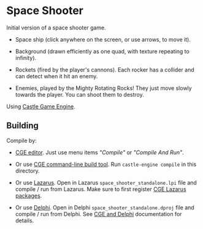 # Space Shooter

Initial version of a space shooter game.

- Space ship (click anywhere on the screen, or use arrows, to move it).

- Background (drawn efficiently as one quad, with texture repeating to infinity).

- Rockets (fired by the player's cannons). Each rocker has a collider and can detect when it hit an enemy.

- Enemies, played by the Mighty Rotating Rocks! They just move slowly towards the player. You can shoot them to destroy.

Using [Castle Game Engine](https://castle-engine.io/).

## Building

Compile by:

- [CGE editor](https://castle-engine.io/editor). Just use menu items _"Compile"_ or _"Compile And Run"_.

- Or use [CGE command-line build tool](https://castle-engine.io/build_tool). Run `castle-engine compile` in this directory.

- Or use [Lazarus](https://www.lazarus-ide.org/). Open in Lazarus `space_shooter_standalone.lpi` file and compile / run from Lazarus. Make sure to first register [CGE Lazarus packages](https://castle-engine.io/lazarus).

- Or use [Delphi](https://www.embarcadero.com/products/Delphi). Open in Delphi `space_shooter_standalone.dproj` file and compile / run from Delphi. See [CGE and Delphi](https://castle-engine.io/delphi) documentation for details.